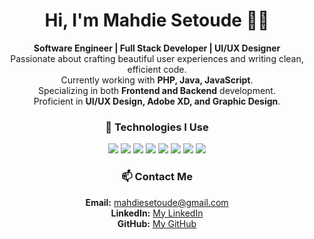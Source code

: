 <h1 align="center">
  Hi, I'm Mahdie Setoude 👩‍💻  
</h1>

<p align="center">
  <strong>Software Engineer | Full Stack Developer | UI/UX Designer</strong><br/>
  Passionate about crafting beautiful user experiences and writing clean, efficient code.<br/>
  Currently working with <strong>PHP, Java, JavaScript</strong>.<br/>
  Specializing in both <strong>Frontend and Backend</strong> development.<br/>
  Proficient in <strong>UI/UX Design, Adobe XD, and Graphic Design</strong>.
</p>

<h3 align="center">🚀 Technologies I Use</h3>
<p align="center">
  <img src="https://img.shields.io/badge/JavaScript-yellow?style=for-the-badge&logo=javascript&logoColor=black" />
  <img src="https://img.shields.io/badge/PHP-blue?style=for-the-badge&logo=php&logoColor=white" />
  <img src="https://img.shields.io/badge/Java-orange?style=for-the-badge&logo=java&logoColor=white" />
  <img src="https://img.shields.io/badge/MySQL-blue?style=for-the-badge&logo=mysql&logoColor=white" />
  <img src="https://img.shields.io/badge/UI/UX-AdobeXD-orange?style=for-the-badge&logo=adobexd&logoColor=white" />
  <img src="https://img.shields.io/badge/HTML5-orange?style=for-the-badge&logo=html5&logoColor=white" />
  <img src="https://img.shields.io/badge/CSS3-blue?style=for-the-badge&logo=css3&logoColor=white" />
  <img src="https://img.shields.io/badge/React-61DAFB?style=for-the-badge&logo=react&logoColor=black" />
</p>

<h3 align="center">📫 Contact Me</h3>
<p align="center">
  <strong>Email:</strong> <a href="mailto:mahdiesetoude@gmail.com">mahdiesetoude@gmail.com</a><br/>
  <strong>LinkedIn:</strong> <a href="https://ir.linkedin.com/in/mahdie-setoude-ba3044220">My LinkedIn</a><br/>
  <strong>GitHub:</strong> <a href="https://github.com/mahdiesetoude">My GitHub</a>
</p>
